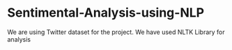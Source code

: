# Sentimental-Analysis-using-NLP

We are using Twitter dataset for the project. 
We have used NLTK Library for analysis
